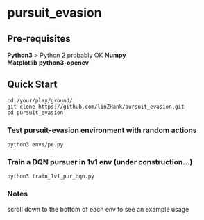# pursuit\_evasion

## Pre-requisites
**Python3** > Python 2 probably OK
**Numpy**  
**Matplotlib**
**python3-opencv**

## Quick Start
```console
cd /your/play/ground/
git clone https://github.com/linZHank/pursuit_evasion.git
cd pursuit_evasion
```

### Test pursuit-evasion environment with random actions
```console
python3 envs/pe.py
```

### Train a DQN pursuer in 1v1 env (under construction...)
```console
python3 train_1v1_pur_dqn.py
```

### Notes
scroll down to the bottom of each env to see an example usage


